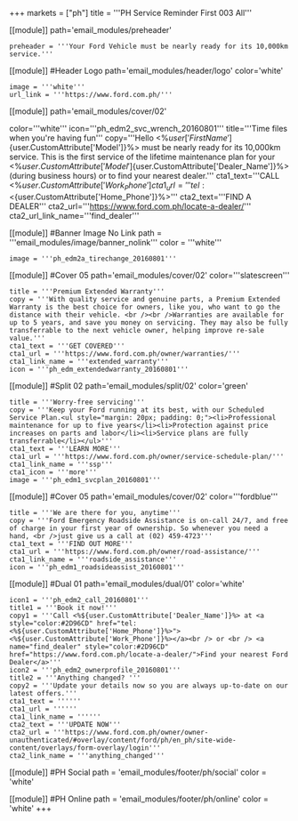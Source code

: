 +++
markets = ["ph"]
title = '''PH Service Reminder First 003 All'''

[[module]]
path='email_modules/preheader'

	preheader = '''Your Ford Vehicle must be nearly ready for its 10,000km service.'''

[[module]] #Header Logo
path='email_modules/header/logo'
color='white'

	image = '''white'''
	url_link = '''https://www.ford.com.ph/'''

[[module]]
path='email_modules/cover/02'

color='''white'''
icon='''ph_edm2_svc_wrench_20160801'''
title='''Time files when you're having fun'''
copy='''Hello <%${user['FirstName']}%><br /><br />Your <%${user.CustomAttribute['Model']}%> must be nearly ready for its 10,000km service. This is the first service of the lifetime maintenance plan for your <%${user.CustomAttribute['Model']}%>, designed to ensure that it always operates at its optimum.<br /><br />It's important to book your service today. Just click below to contact <%${user.CustomAttribute['Dealer_Name']}%> (during business hours) or to find your nearest dealer.'''
cta1_text='''CALL <%${user.CustomAttribute['Work_Phone']}%>'''
cta1_url='''tel:<%${user.CustomAttribute['Home_Phone']}%>'''
cta2_text='''FIND A DEALER'''
cta2_url='''https://www.ford.com.ph/locate-a-dealer/'''
cta2_url_link_name='''find_dealer'''

[[module]] #Banner Image No Link
path = '''email_modules/image/banner_nolink'''
color = '''white'''

	image = '''ph_edm2a_tirechange_20160801'''

[[module]] #Cover 05
path='email_modules/cover/02'
color='''slatescreen'''

	title = '''Premium Extended Warranty'''
	copy = '''With quality service and genuine parts, a Premium Extended Warranty is the best choice for owners, like you, who want to go the distance with their vehicle. <br /><br />Warranties are available for up to 5 years, and save you money on servicing. They may also be fully transferrable to the next vehicle owner, helping improve re-sale value.'''
	cta1_text = '''GET COVERED'''
	cta1_url = '''https://www.ford.com.ph/owner/warranties/'''
	cta1_link_name = '''extended_warranty'''
	icon = '''ph_edm_extendedwarranty_20160801'''

[[module]] #Split 02
path='email_modules/split/02'
color='green'

	title = '''Worry-free servicing'''
	copy = '''Keep your Ford running at its best, with our Scheduled Service Plan.<ul style="margin: 20px; padding: 0;"><li>Professional maintenance for up to five years</li><li>Protection against price increases on parts and labor</li><li>Service plans are fully transferrable</li></ul>'''
	cta1_text = '''LEARN MORE'''
	cta1_url = '''https://www.ford.com.ph/owner/service-schedule-plan/'''
	cta1_link_name = '''ssp'''
	cta1_icon = '''more'''
	image = '''ph_edm1_svcplan_20160801'''

[[module]] #Cover 05
path='email_modules/cover/02'
color='''fordblue'''

	title = '''We are there for you, anytime'''
	copy = '''Ford Emergency Roadside Assistance is on-call 24/7, and free of charge in your first year of ownership. So whenever you need a hand, <br />just give us a call at (02) 459-4723'''
	cta1_text = '''FIND OUT MORE'''
	cta1_url = '''https://www.ford.com.ph/owner/road-assistance/'''
	cta1_link_name = '''roadside_assistance'''
	icon = '''ph_edm1_roadsideassist_20160801'''

[[module]] #Dual 01
path='email_modules/dual/01'
color='white'

	icon1 = '''ph_edm2_call_20160801'''
	title1 = '''Book it now!'''
	copy1 = '''Call <%${user.CustomAttribute['Dealer_Name']}%> at <a style="color:#2D96CD" href="tel:<%${user.CustomAttribute['Home_Phone']}%>"><%${user.CustomAttribute['Work_Phone']}%></a><br /> or <br /> <a name="find_dealer" style="color:#2D96CD" href="https://www.ford.com.ph/locate-a-dealer/">Find your nearest Ford Dealer</a>'''
	icon2 = '''ph_edm2_ownerprofile_20160801'''
	title2 = '''Anything changed? '''
	copy2 = '''Update your details now so you are always up-to-date on our latest offers.'''
	cta1_text = ''''''
	cta1_url = ''''''
	cta1_link_name = ''''''
	cta2_text = '''UPDATE NOW'''
	cta2_url = '''https://www.ford.com.ph/owner/owner-unauthenticated/#overlay/content/ford/ph/en_ph/site-wide-content/overlays/form-overlay/login'''
	cta2_link_name = '''anything_changed'''


[[module]] #PH Social
path = 'email_modules/footer/ph/social'
color = 'white'

[[module]] #PH Online
path = 'email_modules/footer/ph/online'
color = 'white'
+++
